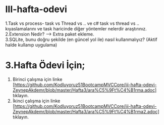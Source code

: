 # III-hafta-odevi


1.Task vs process- task vs Thread vs .. ve c# task vs thread vs .. kıyaslamalarını ve task haricinde diğer yöntemler nelerdir araştırınız.
2.Extension Nedir? --> Extra paket ekleme. <br/>
3.SQLite, bunu doğru şekilde (en güncel yol ile) nasıl kullanmalıyız? (Aktif halde kullanıp uygulama)

# 3.Hafta Ödevi İçin;

1. Birinci çalışma için linke [https://github.com/Kodluyoruz51BootcampMVCCore/iii-hafta-odevi-ZeynepAkdemr/blob/master/Hafta3/ara%C5%9Ft%C4%B1rma.adoc] tıklayın.
2. İkinci çalışma için linke [https://github.com/Kodluyoruz51BootcampMVCCore/iii-hafta-odevi-ZeynepAkdemr/blob/master/Hafta3/ara%C5%9Ft%C4%B1rma2.adoc] tıklayın.
